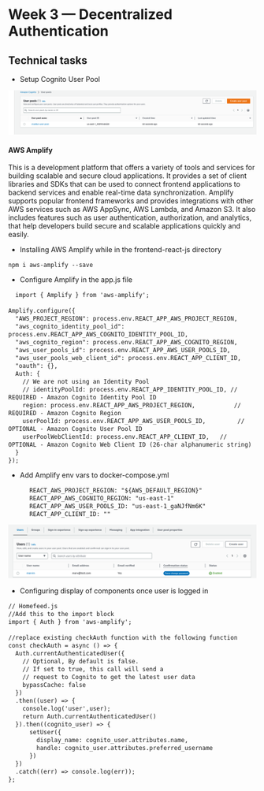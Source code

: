 # Week 3 — Decentralized Authentication

## Technical tasks

- Setup Cognito User Pool

 ![userpool](./assets/createuserpool.png)
 
 #### AWS Amplify
 This is a development platform that offers a variety of tools and services for building scalable and secure cloud applications.
 It provides a set of client libraries and SDKs that can be used to connect frontend applications to backend services and enable real-time data synchronization.
 Amplify supports popular frontend frameworks and provides integrations with other AWS services such as AWS AppSync, AWS Lambda, and Amazon S3. It also includes features such as user authentication, authorization, and analytics, that help developers build secure and scalable applications quickly and easily.

- Installing AWS Amplify while in the frontend-react-js directory

```
npm i aws-amplify --save
```

- Configure Amplify in the app.js file

```
  import { Amplify } from 'aws-amplify';

Amplify.configure({
  "AWS_PROJECT_REGION": process.env.REACT_APP_AWS_PROJECT_REGION,
  "aws_cognito_identity_pool_id": process.env.REACT_APP_AWS_COGNITO_IDENTITY_POOL_ID,
  "aws_cognito_region": process.env.REACT_APP_AWS_COGNITO_REGION,
  "aws_user_pools_id": process.env.REACT_APP_AWS_USER_POOLS_ID,
  "aws_user_pools_web_client_id": process.env.REACT_APP_CLIENT_ID,
  "oauth": {},
  Auth: {
    // We are not using an Identity Pool
    // identityPoolId: process.env.REACT_APP_IDENTITY_POOL_ID, // REQUIRED - Amazon Cognito Identity Pool ID
    region: process.env.REACT_APP_AWS_PROJECT_REGION,           // REQUIRED - Amazon Cognito Region
    userPoolId: process.env.REACT_APP_AWS_USER_POOLS_ID,         // OPTIONAL - Amazon Cognito User Pool ID
    userPoolWebClientId: process.env.REACT_APP_CLIENT_ID,   // OPTIONAL - Amazon Cognito Web Client ID (26-char alphanumeric string)
  }
});
```

- Add Amplify env vars to docker-compose.yml

```
      REACT_AWS_PROJECT_REGION: "${AWS_DEFAULT_REGION}"
      REACT_APP_AWS_COGNITO_REGION: "us-east-1"
      REACT_APP_AWS_USER_POOLS_ID: "us-east-1_gaNJfNm6K"
      REACT_APP_CLIENT_ID: ""
```

![cognitouser](./assets/createuser.png)

- Configuring display of components once user is logged in 

```
// Homefeed.js
//Add this to the import block
import { Auth } from 'aws-amplify';

//replace existing checkAuth function with the following function
const checkAuth = async () => {
  Auth.currentAuthenticatedUser({
    // Optional, By default is false. 
    // If set to true, this call will send a 
    // request to Cognito to get the latest user data
    bypassCache: false 
  })
  .then((user) => {
    console.log('user',user);
    return Auth.currentAuthenticatedUser()
  }).then((cognito_user) => {
      setUser({
        display_name: cognito_user.attributes.name,
        handle: cognito_user.attributes.preferred_username
      })
  })
  .catch((err) => console.log(err));
};
```





